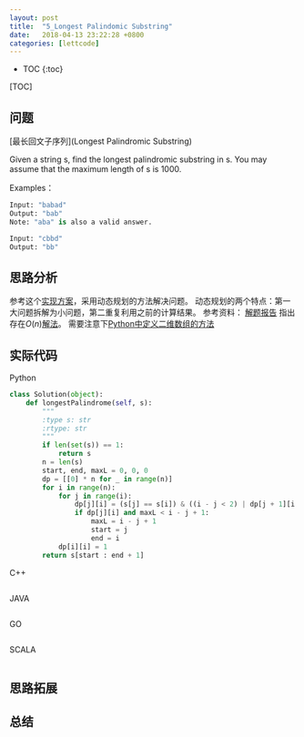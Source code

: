 ```yaml
---
layout: post
title:  "5_Longest Palindomic Substring"
date:   2018-04-13 23:22:28 +0800
categories: [lettcode]
---
```


* TOC
{:toc}

[TOC]

## 问题
[最长回文子序列](Longest Palindromic Substring)

Given a string s, find the longest palindromic substring in s. You may assume that the maximum length of s is 1000.


Examples：
```python
Input: "babad"
Output: "bab"
Note: "aba" is also a valid answer.
```

```python
Input: "cbbd"
Output: "bb"
```
## 思路分析
参考这个[实现方案](https://blog.csdn.net/fuxuemingzhu/article/details/79573621)，采用动态规划的方法解决问题。
动态规划的两个特点：第一大问题拆解为小问题，第二重复利用之前的计算结果。
参考资料：
[解题报告](http://fisherlei.blogspot.com/2012/12/leetcode-longest-palindromic-substring.html)
指出存在$O(n)$[解法](https://articles.leetcode.com/longest-palindromic-substring-part-ii/)。
需要注意下[Python中定义二维数组的方法](https://www.cnblogs.com/woshare/p/5823303.html)
## 实际代码
Python
```python
class Solution(object):
    def longestPalindrome(self, s):
        """
        :type s: str
        :rtype: str
        """
        if len(set(s)) == 1:
            return s
        n = len(s)
        start, end, maxL = 0, 0, 0
        dp = [[0] * n for _ in range(n)]
        for i in range(n):
            for j in range(i):
                dp[j][i] = (s[j] == s[i]) & ((i - j < 2) | dp[j + 1][i - 1])
                if dp[j][i] and maxL < i - j + 1:
                    maxL = i - j + 1
                    start = j
                    end = i
            dp[i][i] = 1
        return s[start : end + 1]
```

C++
```code

```

JAVA
```code

```

GO
```code

```


SCALA
```code

```
## 思路拓展

## 总结
